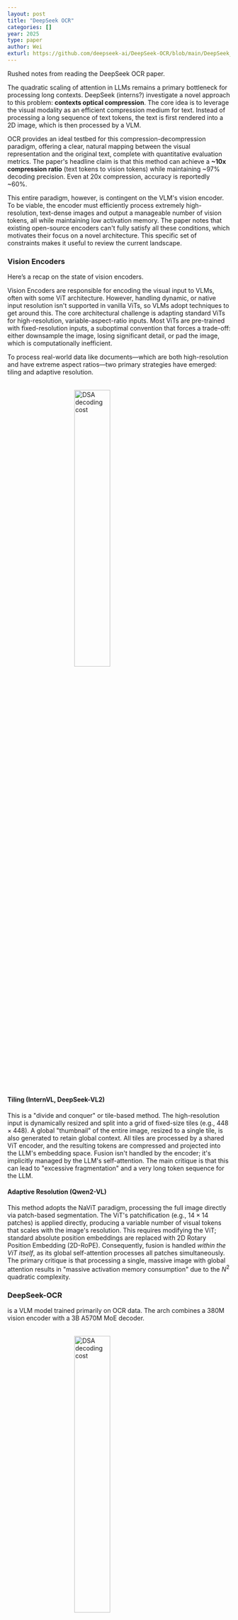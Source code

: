 ```yaml
---
layout: post
title: "DeepSeek OCR"
categories: []
year: 2025
type: paper
author: Wei
exturl: https://github.com/deepseek-ai/DeepSeek-OCR/blob/main/DeepSeek_OCR_paper.pdf
---
```

Rushed notes from reading the DeepSeek OCR paper.

The quadratic scaling of attention in LLMs remains a primary bottleneck for processing long contexts. DeepSeek (interns?) investigate a novel approach to this problem: **contexts optical compression**. The core idea is to leverage the visual modality as an efficient compression medium for text. Instead of processing a long sequence of text tokens, the text is first rendered into a 2D image, which is then processed by a VLM.

OCR provides an ideal testbed for this compression-decompression paradigm, offering a clear, natural mapping between the visual representation and the original text, complete with quantitative evaluation metrics. The paper's headline claim is that this method can achieve a **~10x compression ratio** (text tokens to vision tokens) while maintaining ~97% decoding precision. Even at 20x compression, accuracy is reportedly ~60%.

This entire paradigm, however, is contingent on the VLM's vision encoder. To be viable, the encoder must efficiently process extremely high-resolution, text-dense images and output a manageable number of vision tokens, all while maintaining low activation memory. The paper notes that existing open-source encoders can't fully satisfy all these conditions, which motivates their focus on a novel architecture. This specific set of constraints makes it useful to review the current landscape.

### Vision Encoders

Here’s a recap on the state of vision encoders.

Vision Encoders are responsible for encoding the visual input to VLMs, often with some ViT architecture. However, handling dynamic, or native input resolution isn't supported in vanilla ViTs, so VLMs adopt techniques to get around this. The core architectural challenge is adapting standard ViTs for high-resolution, variable-aspect-ratio inputs. Most ViTs are pre-trained with fixed-resolution inputs, a suboptimal convention that forces a trade-off: either downsample the image, losing significant detail, or pad the image, which is computationally inefficient.

To process real-world data like documents—which are both high-resolution and have extreme aspect ratios—two primary strategies have emerged: tiling and adaptive resolution.

<img src="/images/visionencoders.png" alt="DSA decoding cost" style="width: 40%; height: auto; display: block; margin: 2rem auto;" />

#### Tiling (InternVL, DeepSeek-VL2)

This is a "divide and conquer" or tile-based method. The high-resolution input is dynamically resized and split into a grid of fixed-size tiles (e.g., $448 \times 448$). A global "thumbnail" of the entire image, resized to a single tile, is also generated to retain global context. All tiles are processed by a shared ViT encoder, and the resulting tokens are compressed and projected into the LLM's embedding space. Fusion isn't handled by the encoder; it's implicitly managed by the LLM's self-attention. The main critique is that this can lead to "excessive fragmentation" and a very long token sequence for the LLM.

#### Adaptive Resolution (Qwen2-VL)

This method adopts the NaViT paradigm, processing the full image directly via patch-based segmentation. The ViT's patchification (e.g., $14 \times 14$ patches) is applied directly, producing a variable number of visual tokens that scales with the image's resolution. This requires modifying the ViT; standard absolute position embeddings are replaced with 2D Rotary Position Embedding (2D-RoPE). Consequently, fusion is handled *within the ViT itself*, as its global self-attention processes all patches simultaneously. The primary critique is that processing a single, massive image with global attention results in "massive activation memory consumption" due to the $N^2$ quadratic complexity.

### DeepSeek-OCR
is a VLM model trained primarily on OCR data. The arch combines a 380M vision encoder with a 3B A570M MoE decoder.

<img src="/images/deepseekocr.png" alt="DSA decoding cost" style="width: 40%; height: auto; display: block; margin: 2rem auto;" />

#### DeepEncoder

DeepEncoder is architected to get the best of both worlds: maintain low activation memory (like tiling) while producing a small, fixed number of highly informed vision tokens (like adaptive resolution). It achieves this by explicitly separating the tasks of local perception and global knowledge fusion in a three-stage pipeline.

**Local Perception (SAM-base / ViTDet):** The high-resolution image (e.g., $1024 \times 1024$) is first processed by an 80M SAM-base backbone. Using a 16x16 patch size, this stage generates a very long sequence of patch tokens (e.g., 4096). The computational cost is kept low because this component uses primarily window attention.

**Local Downsampling (Conv 16x):** The resulting 4096 tokens are passed through a 2-layer convolutional module. This compressor performs a 16x downsampling, reducing the token count from 4096 to 256, acting as a *local fuser* that merges features from adjacent token positions.

**Global Fusion (CLIP-large):** The 256 locally-fused tokens are then fed into a 300M CLIP-large ViT, which acts as the "global attention" knowledge component. This stack of Transformer blocks performs dense, global self-attention over the 256 tokens, finally enabling the long-range information fusion.

#### DeepSeekMoE 3B A570M

The decoder side is a DeepSeek-3B-MoE. It fits into the VLM pipeline just as any other would, taking the compressed latent vision tokens from the DeepEncoder and mapping them to match the language model's hidden dimension.

But the MoE architecture itself is quite odd, at least by modern standards. It's got a very high activation ratio of 12.1% with **two** shared experts. It's also using standard Multi-Head Attention (MHA), not Multi-Layer Attention (MLA) or even Grouped-Query Attention (GQA). The experts are also **very** wide for this size; with an intermediate size of 896 compared to the model's hidden dimension of 1280, our granularity is as low as 2.85. Recent models usually have around 6-8 in granularity.

### concluding thoughts

The *real* interesting prospect here is the headline idea: using visual compression for text as a better compression method than normal text tokenizers. The paper indicates that 7-10x compression is possible. How does this translate to actual compression? We don't know yet. Could the KV cache be compressed using visual-text compression, perhaps? It's an interesting thought.

That said, the paper overall feels like an older intern project, and it doesn't have the cadence of a typical DeepSeek release. We've grown accustomed to DeepSeek releases being close to groundbreaking, and that's the expectation they've built. But if we go back to mid-2024, I think we would have just seen this as a normal paper.

Certain aspects make it seem like this work was done some time ago. The components are dated: SAM-1 and CLIP for the vision encoder. The whole idea of using a cheap local attention SAM, then compressing that using conv nets before the more expensive global attention CLIP, seems quite reminiscent of MLA.